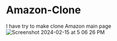 # Amazon-Clone
I have try to make clone Amazon main page 
![Screenshot 2024-02-15 at 5 06 26 PM](https://github.com/om78/Amazon-Clone/assets/91361595/3835693c-f07a-4829-ae85-470bfa60370d)
